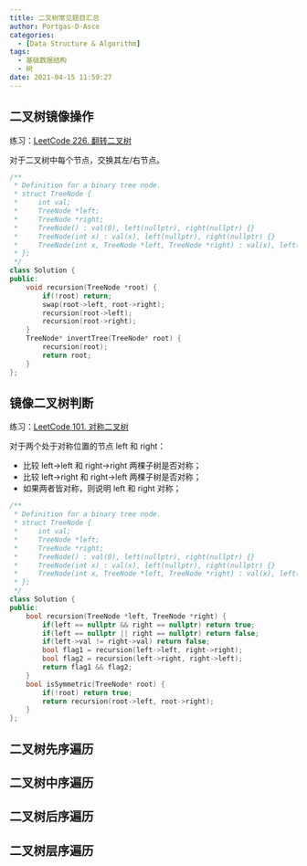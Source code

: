 ```yaml
---
title: 二叉树常见题目汇总
author: Portgas·D·Asce
categories:
  - [Data Structure & Algorithm]
tags:
  - 基础数据结构
  - 树
date: 2021-04-15 11:59:27
---
```


<!--more-->

## 二叉树镜像操作
练习：[LeetCode 226. 翻转二叉树](https://leetcode-cn.com/problems/invert-binary-tree/)

对于二叉树中每个节点，交换其左/右节点。

```cpp
/**
 * Definition for a binary tree node.
 * struct TreeNode {
 *     int val;
 *     TreeNode *left;
 *     TreeNode *right;
 *     TreeNode() : val(0), left(nullptr), right(nullptr) {}
 *     TreeNode(int x) : val(x), left(nullptr), right(nullptr) {}
 *     TreeNode(int x, TreeNode *left, TreeNode *right) : val(x), left(left), right(right) {}
 * };
 */
class Solution {
public:
    void recursion(TreeNode *root) {
        if(!root) return;
        swap(root->left, root->right);
        recursion(root->left);
        recursion(root->right);
    }
    TreeNode* invertTree(TreeNode* root) {
        recursion(root);
        return root;
    }
};
```

## 镜像二叉树判断

练习：[LeetCode 101. 对称二叉树](https://leetcode-cn.com/problems/symmetric-tree/)


对于两个处于对称位置的节点 left 和 right：
- 比较 left->left 和 right->right 两棵子树是否对称；
- 比较 left->right 和 right->left 两棵子树是否对称；
- 如果两者皆对称，则说明 left 和 right 对称；

```cpp
/**
 * Definition for a binary tree node.
 * struct TreeNode {
 *     int val;
 *     TreeNode *left;
 *     TreeNode *right;
 *     TreeNode() : val(0), left(nullptr), right(nullptr) {}
 *     TreeNode(int x) : val(x), left(nullptr), right(nullptr) {}
 *     TreeNode(int x, TreeNode *left, TreeNode *right) : val(x), left(left), right(right) {}
 * };
 */
class Solution {
public:
    bool recursion(TreeNode *left, TreeNode *right) {
        if(left == nullptr && right == nullptr) return true;
        if(left == nullptr || right == nullptr) return false;
        if(left->val != right->val) return false;
        bool flag1 = recursion(left->left, right->right);
        bool flag2 = recursion(left->right, right->left);
        return flag1 && flag2;
    }
    bool isSymmetric(TreeNode* root) {
        if(!root) return true;
        return recursion(root->left, root->right);
    }
};
```

## 二叉树先序遍历

## 二叉树中序遍历

## 二叉树后序遍历

## 二叉树层序遍历

